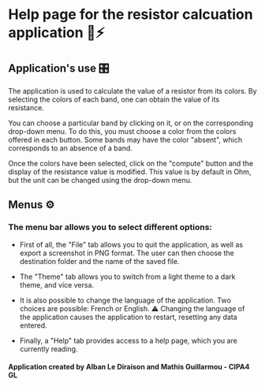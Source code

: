 # Help page for the resistor calcuation application 📓⚡

## Application's use 🎛️
The application is used to calculate the value of a resistor from its colors.
By selecting the colors of each band, one can obtain the value of its resistance.

You can choose a particular band by clicking on it, or on the corresponding drop-down menu.
To do this, you must choose a color from the colors offered in each button.
Some bands may have the color "absent", which corresponds to an absence of a band.

Once the colors have been selected, click on the "compute" button and the display of the resistance value is modified.
This value is by default in Ohm, but the unit can be changed using the drop-down menu.

## Menus ⚙️
### The menu bar allows you to select different options:
- First of all, the "File" tab allows you to quit the application, as well as export a screenshot in PNG format.
  The user can then choose the destination folder and the name of the saved file.

- The "Theme" tab allows you to switch from a light theme to a dark theme, and vice versa.

- It is also possible to change the language of the application.
  Two choices are possible: French or English.
  ⚠️ Changing the language of the application causes the application to restart, resetting any data entered.

- Finally, a "Help" tab provides access to a help page, which you are currently reading.


#### **Application created by Alban Le Diraison and Mathis Guillarmou - CIPA4 GL**